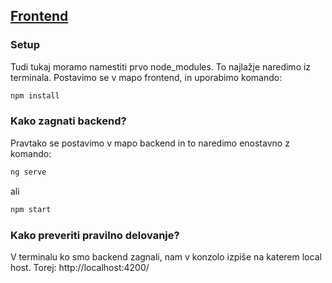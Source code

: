 ## <u>Frontend</u>

### Setup

Tudi tukaj moramo namestiti prvo node_modules. To najlažje naredimo iz terminala. Postavimo se v mapo frontend, in uporabimo komando:

```bash
npm install
```
### Kako zagnati backend?
Pravtako se postavimo v mapo backend in to naredimo enostavno z komando:

```bash
ng serve
```
ali

```bash
npm start
```

### Kako preveriti pravilno delovanje?
V terminalu ko smo backend zagnali, nam v konzolo izpiše na katerem local host. Torej: http://localhost:4200/ 


